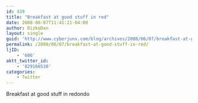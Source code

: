 ```yaml
---
id: 439
title: "Breakfast at good stuff in red"
date: 2008-06-07T11:41:21-04:00
author: DizkoDan
layout: single
guid: 'http://www.cyberjunx.com/blog/archives/2008/06/07/breakfast-at-good-stuff-in-red/'
permalink: /2008/06/07/breakfast-at-good-stuff-in-red/
ljID:
    - '606'
aktt_twitter_id:
    - '829166538'
categories:
    - Twitter
---
```


Breakfast at good stuff in redondo
